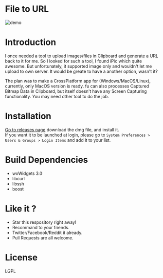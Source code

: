 # File to URL

![demo](https://github.com/klesh/fu/raw/master/example.gif)
# Introduction

I once needed a tool to upload images/files in Clipboard and generate a URL back to it for me. So I looked for such a tool, I found iPic which quite awesome. But unfortunately, it supported image only and wouldn't let me upload to own server. It would be greate to have a another option, wasn't it?   

The plan was to make a CrossPlatform app for (Windows/MacOS/Linux), currently, only MacOS version is ready. fu can also processes Captured Bitmap Data in Clipboard, but itself doesn't have any Screen Capturing functionality. You may need other tool to do the job.

# Installation

[Go to releases page](https://github.com/klesh/fu/releases) download the dmg file, and install it.    
If you want it to be launched at login, please go to `System Preferences > Users & Groups > Login Items` and add it to your list.

# Build Dependencies

  * wxWidgets 3.0
  * libcurl
  * libssh
  * boost

# Like it ?

  * Star this respository right away!
  * Recommand to your friends.
  * Twitter/Facebook/Reddit it already.
  * Pull Requests are all welcome.

# License

LGPL
